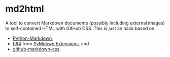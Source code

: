 # md2html

A tool to convert Markdown documents (possibly including external images) to
self-contained HTML with GItHub CSS. This is just an hack based on:

* [Python-Markdown](https://python-markdown.github.io/),
* [b64](https://facelessuser.github.io/pymdown-extensions/extensions/b64/) from [PyMdown Extensions](https://facelessuser.github.io/pymdown-extensions/), and
* [github-markdown-css](https://github.com/sindresorhus/github-markdown-css).
